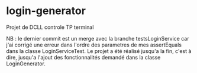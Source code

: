 # login-generator


Projet de DCLL controle TP terminal 


NB : le dernier commit est un merge avec la branche testsLoginService car j'ai corrigé une erreur dans l'ordre des parametres de mes assertEquals dans la classe LoginServiceTest. Le projet a été réalisé jusqu'a la fin, c'est à dire, jusqu'a l'ajout des fonctionnalités demandé dans la classe LoginGenerator.
